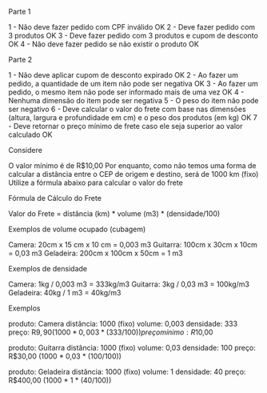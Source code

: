 Parte 1

1 - Não deve fazer pedido com CPF inválido OK
2 - Deve fazer pedido com 3 produtos OK
3 - Deve fazer pedido com 3 produtos e cupom de desconto OK
4 - Não deve fazer pedido se não existir o produto OK

Parte 2

1 - Não deve aplicar cupom de desconto expirado OK
2 - Ao fazer um pedido, a quantidade de um item não pode ser negativa OK
3 - Ao fazer um pedido, o mesmo item não pode ser informado mais de uma vez OK
4 - Nenhuma dimensão do item pode ser negativa
5 - O peso do item não pode ser negativo
6 - Deve calcular o valor do frete com base nas dimensões (altura, largura e profundidade em cm) e o peso dos produtos (em kg) OK
7 - Deve retornar o preço mínimo de frete caso ele seja superior ao valor calculado OK

Considere

O valor mínimo é de R$10,00
Por enquanto, como não temos uma forma de calcular a distância entre o CEP de origem e destino, será de 1000 km (fixo)
Utilize a fórmula abaixo para calcular o valor do frete

Fórmula de Cálculo do Frete

Valor do Frete = distância (km) * volume (m3) * (densidade/100)

Exemplos de volume ocupado (cubagem)

Camera: 20cm x 15 cm x 10 cm = 0,003 m3
Guitarra: 100cm x 30cm x 10cm = 0,03 m3
Geladeira: 200cm x 100cm x 50cm = 1 m3

Exemplos de densidade

Camera: 1kg / 0,003 m3 = 333kg/m3
Guitarra: 3kg / 0,03 m3 = 100kg/m3
Geladeira: 40kg / 1 m3 = 40kg/m3

Exemplos

produto: Camera
distância: 1000 (fixo)
volume: 0,003
densidade: 333
preço: R$9,90 (1000 * 0,003 * (333/100))
preço mínimo: R$10,00

produto: Guitarra
distância: 1000 (fixo)
volume: 0,03
densidade: 100
preço: R$30,00 (1000 * 0,03 * (100/100))

produto: Geladeira
distância: 1000 (fixo)
volume: 1
densidade: 40
preço: R$400,00 (1000 * 1 * (40/100))